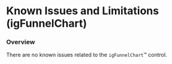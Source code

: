 ﻿<!--
|metadata|
{
    "fileName": "igfunnelchart-known-issues-and-limitations",
    "controlName": "igFunnelChart",
    "tags": ["Charting","Data Presentation"]
}
|metadata|
-->

# Known Issues and Limitations (igFunnelChart)

### Overview

There are no known issues related to the `igFunnelChart`™ control.

 

 


